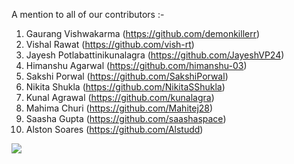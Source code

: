 A mention to all of our contributors :-

1. Gaurang Vishwakarma (https://github.com/demonkillerr)
2. Vishal Rawat (https://github.com/vish-rt)
3. Jayesh Potlabattinikunalagra (https://github.com/JayeshVP24)
4. Himanshu Agarwal (https://github.com/himanshu-03)
5. Sakshi Porwal (https://github.com/SakshiPorwal)
6. Nikita Shukla (https://github.com/NikitaSShukla)
7. Kunal Agrawal (https://github.com/kunalagra)
8. Mahima Churi (https://github.com/Mahitej28)
9. Saasha Gupta (https://github.com/saashaspace)
10. Alston Soares (https://github.com/Alstudd)
 
<a href="https://github.com/tcet-opensource/documentation/graphs/contributors">
  <img src="https://contrib.rocks/image?repo=tcet-opensource/documentation" />
</a>




 